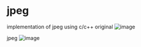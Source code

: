 # jpeg
implementation of jpeg using c/c++
original
![image](https://github.com/hihio112/jpeg/assets/42515992/c0b69063-12d0-42ae-822b-e7f9589c0129)

jpeg
![image](https://github.com/hihio112/jpeg/assets/42515992/6b02aeff-8f10-4221-b997-abf38413c3b2)
